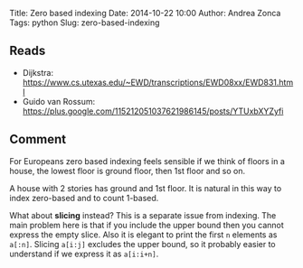 Title: Zero based indexing
Date: 2014-10-22 10:00
Author: Andrea Zonca
Tags: python
Slug: zero-based-indexing

## Reads

* Dijkstra: https://www.cs.utexas.edu/~EWD/transcriptions/EWD08xx/EWD831.html
* Guido van Rossum: https://plus.google.com/115212051037621986145/posts/YTUxbXYZyfi

## Comment

For Europeans zero based indexing feels sensible if we think of floors in a house,
the lowest floor is ground floor, then 1st floor and so on.

A house with 2 stories has ground and 1st floor. It is natural in this way to index
zero-based and to count 1-based.

What about **slicing** instead? This is a separate issue from indexing.
The main problem here is that if you include the upper bound then you cannot express
the empty slice.
Also it is elegant to print the first `n` elements as `a[:n]`. Slicing `a[i:j]` excludes
the upper bound, so it probably easier to understand if we express it as `a[i:i+n]`.
